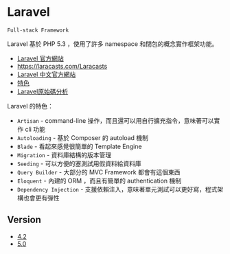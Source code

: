 # Laravel

`Full-stack Framework`

Laravel 基於 PHP 5.3 ，使用了許多 namespace 和閉包的概念實作框架功能。

* [Laravel 官方網站](http://laravel.com/)
* https://laracasts.com/Laracasts
* [Laravel 中文官方網站](http://laravel.tw/)
* [特色](http://blog.roachking.net/blog/2012/10/28/a-clean-and-classy-php-framework-laravel/)
* [Laravel原始碼分析](http://blog.turn.tw/?page_id=796)

Laravel 的特色：

* `Artisan` - command-line 操作，而且還可以用自行擴充指令，意味著可以實作 cli 功能
* `Autoloading` - 基於 Composer 的 autoload 機制
* `Blade` - 看起來感覺很簡單的 Template Engine
* `Migration` - 資料庫結構的版本管理
* `Seeding` - 可以方便的塞測試用假資料給資料庫
* `Query Builder` - 大部分的 MVC Framework 都會有這個東西
* `Eloquent` - 內建的 ORM ，而且有簡單的 authentication 機制
* `Dependency Injection` - 支援依賴注入，意味著單元測試可以更好寫，程式架構也會更有彈性

## Version

* [4.2](4.2/README.md)
* [5.0](5.0/README.md)
